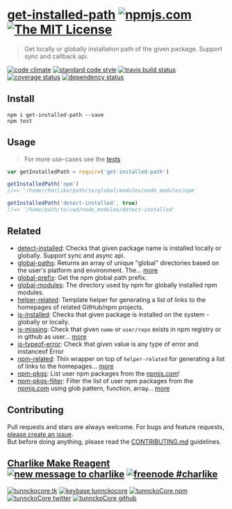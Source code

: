 # [get-installed-path][author-www-url] [![npmjs.com][npmjs-img]][npmjs-url] [![The MIT License][license-img]][license-url] 

> Get locally or globally installation path of the given package. Support sync and callback api.

[![code climate][codeclimate-img]][codeclimate-url] [![standard code style][standard-img]][standard-url] [![travis build status][travis-img]][travis-url] [![coverage status][coveralls-img]][coveralls-url] [![dependency status][david-img]][david-url]


## Install
```
npm i get-installed-path --save
npm test
```


## Usage
> For more use-cases see the [tests](./test.js)

```js
var getInstalledPath = require('get-installed-path')

getInstalledPath('npm')
//=> '/home/charlike/path/to/global/modules/node_modules/npm'

getInstalledPath('detect-installed', true)
//=> '/home/path/to/cwd/node_modules/detect-installed'
```


## Related
- [detect-installed](https://github.com/tunnckocore/detect-installed): Checks that given package name is installed locally or globally. Support sync and async api.
- [global-paths](https://github.com/jonschlinkert/global-paths): Returns an array of unique "global" directories based on the user's platform and environment. The… [more](https://github.com/jonschlinkert/global-paths)
- [global-prefix](https://github.com/jonschlinkert/global-prefix): Get the npm global path prefix.
- [global-modules](https://github.com/jonschlinkert/global-modules): The directory used by npm for globally installed npm modules.
- [helper-related](https://github.com/helpers/helper-related): Template helper for generating a list of links to the homepages of related GitHub/npm projects.
- [is-installed](https://github.com/tunnckoCore/is-installed): Checks that given package is installed on the system - globally or locally.
- [is-missing](https://github.com/tunnckocore/is-missing): Check that given `name` or `user/repo` exists in npm registry or in github as user… [more](https://github.com/tunnckocore/is-missing)
- [is-typeof-error](https://github.com/tunnckocore/is-typeof-error): Check that given value is any type of error and instanceof Error
- [npm-related](https://github.com/tunnckoCore/npm-related): Thin wrapper on top of `helper-related` for generating a list of links to the homepages… [more](https://github.com/tunnckoCore/npm-related)
- [npm-pkgs](https://github.com/tunnckoCore/npm-pkgs): List user npm packages from the [npmjs.com](http://npm.im)!
- [npm-pkgs-filter](https://github.com/tunnckoCore/npm-pkgs-filter): Filter the list of user npm packages from the [npmjs.com](https://npmjs.com) using glob pattern, function, array… [more](https://github.com/tunnckoCore/npm-pkgs-filter)


## Contributing
Pull requests and stars are always welcome. For bugs and feature requests, [please create an issue](https://github.com/tunnckoCore/get-installed-path/issues/new).  
But before doing anything, please read the [CONTRIBUTING.md](./CONTRIBUTING.md) guidelines.


## [Charlike Make Reagent](http://j.mp/1stW47C) [![new message to charlike][new-message-img]][new-message-url] [![freenode #charlike][freenode-img]][freenode-url]

[![tunnckocore.tk][author-www-img]][author-www-url] [![keybase tunnckocore][keybase-img]][keybase-url] [![tunnckoCore npm][author-npm-img]][author-npm-url] [![tunnckoCore twitter][author-twitter-img]][author-twitter-url] [![tunnckoCore github][author-github-img]][author-github-url]


[npmjs-url]: https://www.npmjs.com/package/get-installed-path
[npmjs-img]: https://img.shields.io/npm/v/get-installed-path.svg?label=get-installed-path

[license-url]: https://github.com/tunnckoCore/get-installed-path/blob/master/LICENSE.md
[license-img]: https://img.shields.io/badge/license-MIT-blue.svg


[codeclimate-url]: https://codeclimate.com/github/tunnckoCore/get-installed-path
[codeclimate-img]: https://img.shields.io/codeclimate/github/tunnckoCore/get-installed-path.svg

[travis-url]: https://travis-ci.org/tunnckoCore/get-installed-path
[travis-img]: https://img.shields.io/travis/tunnckoCore/get-installed-path.svg

[coveralls-url]: https://coveralls.io/r/tunnckoCore/get-installed-path
[coveralls-img]: https://img.shields.io/coveralls/tunnckoCore/get-installed-path.svg

[david-url]: https://david-dm.org/tunnckoCore/get-installed-path
[david-img]: https://img.shields.io/david/tunnckoCore/get-installed-path.svg

[standard-url]: https://github.com/feross/standard
[standard-img]: https://img.shields.io/badge/code%20style-standard-brightgreen.svg


[author-www-url]: http://www.tunnckocore.tk
[author-www-img]: https://img.shields.io/badge/www-tunnckocore.tk-fe7d37.svg

[keybase-url]: https://keybase.io/tunnckocore
[keybase-img]: https://img.shields.io/badge/keybase-tunnckocore-8a7967.svg

[author-npm-url]: https://www.npmjs.com/~tunnckocore
[author-npm-img]: https://img.shields.io/badge/npm-~tunnckocore-cb3837.svg

[author-twitter-url]: https://twitter.com/tunnckoCore
[author-twitter-img]: https://img.shields.io/badge/twitter-@tunnckoCore-55acee.svg

[author-github-url]: https://github.com/tunnckoCore
[author-github-img]: https://img.shields.io/badge/github-@tunnckoCore-4183c4.svg

[freenode-url]: http://webchat.freenode.net/?channels=charlike
[freenode-img]: https://img.shields.io/badge/freenode-%23charlike-5654a4.svg

[new-message-url]: https://github.com/tunnckoCore/messages
[new-message-img]: https://img.shields.io/badge/send%20me-message-green.svg
